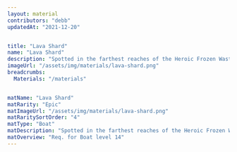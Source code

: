 ```yaml
---
layout: material
contributors: "debb"
updatedAt: "2021-12-20"


title: "Lava Shard"
name: "Lava Shard"
description: "Spotted in the farthest reaches of the Heroic Frozen Wastes Danger Zone and marked on your map - Req. for Boat level 14"
imageUrl: "/assets/img/materials/lava-shard.png"
breadcrumbs:
  Materials: "/materials"


matName: "Lava Shard"
matRarity: "Epic"
matImageUrl: "/assets/img/materials/lava-shard.png"
matRaritySortOrder: "4"
matType: "Boat"
matDescription: "Spotted in the farthest reaches of the Heroic Frozen Wastes Danger Zone and marked on your map"
matOverview: "Req. for Boat level 14"
---
```

